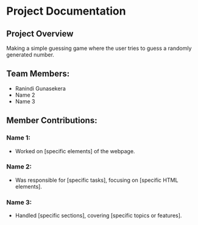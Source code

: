 # Project Documentation

## Project Overview

Making a simple guessing game where the user tries to guess a randomly generated number.

## Team Members:

-   Ranindi Gunasekera
-   Name 2
-   Name 3

## Member Contributions:

### Name 1:

-   Worked on [specific elements] of the webpage.

### Name 2:

-   Was responsible for [specific tasks], focusing on [specific HTML elements].

### Name 3:

-   Handled [specific sections], covering [specific topics or features].